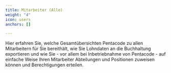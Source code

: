 ```yaml
---
title: Mitarbeiter (Alle)
weight: "4"
icon: users
anchors: []

---
```

Hier erfahren Sie, welche Gesamtübersichten Pentacode zu allen Mitarbeitern für Sie bereithält, wie Sie Lohndaten an die Buchhaltung exportieren und wie Sie - vor allem bei Inbetriebnahme von Pentacode - auf einfache Weise Ihren Mitarbeiter Abteilungen und Positionen zuweisen können und Berechtigungen erteilen.